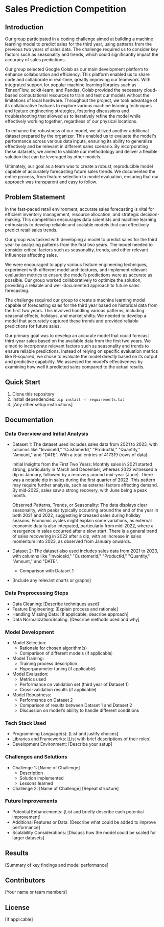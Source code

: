 # Sales Prediction Competition

## Introduction
Our group participated in a coding challenge aimed at building a machine learning model to predict sales for the third year, using patterns from the previous two years of sales data. The challenge required us to consider key factors such as seasonality and trends, which could significantly impact the accuracy of sales predictions.

Our group selected Google Colab as our main development platform to enhance collaboration and efficiency. This platform enabled us to share code and collaborate in real-time, greatly improving our teamwork. With integrated support for popular machine learning libraries such as TensorFlow, scikit-learn, and Pandas, Colab provided the necessary cloud-based computational resources to train and test our models without the limitations of local hardware. Throughout the project, we took advantage of its collaborative features to explore various machine learning techniques and feature engineering strategies, fostering discussions and troubleshooting that allowed us to iteratively refine the model while effectively working together, regardless of our physical locations.

To enhance the robustness of our model, we utilized another additional dataset prepared by the organizer. This enabled us to evaluate the model's performance across various data inputs, ensuring its ability to generalize effectively and be relevant in different sales scenario. By incorporating these datasets, we aimed to validate our methodology and deliver a flexible solution that can be leveraged by other models.

Ultimately, our goal as a team was to create a robust, reproducible model capable of accurately forecasting future sales trends. We documented the entire process, from feature selection to model evaluation, ensuring that our approach was transparent and easy to follow.

## Problem Statement
In the fast-paced retail environment, accurate sales forecasting is vital for efficient inventory management, resource allocation, and strategic decision-making. This competition encourages data scientists and machine learning enthusiasts to develop reliable and scalable models that can effectively predict retail sales trends.

Our group was tasked with developing a model to predict sales for the third year by analyzing patterns from the first two years. The model needed to consider critical factors such as seasonality, trends, and other relevant influences affecting sales.

We were encouraged to apply various feature engineering techniques, experiment with different model architectures, and implement relevant evaluation metrics to ensure the model’s predictions were as accurate as possible. Our group worked collaboratively to optimize the solution, providing a reliable and well-documented approach to future sales forecasting.

The challenge required our group to create a machine learning model capable of forecasting sales for the third year based on historical data from the first two years. This involved handling various patterns, including seasonal effects, holidays, and market shifts. We needed to develop a model that accurately captured these trends and provided reliable predictions for future sales.

Our primary goal was to develop an accurate model that could forecast third-year sales based on the available data from the first two years. We aimed to incorporate relevant factors such as seasonality and trends to ensure reliable predictions. Instead of relying on specific evaluation metrics like R-squared, we chose to evaluate the model directly based on its output and predictive capability. We assessed the model’s effectiveness by examining how well it predicted sales compared to the actual results.

## Quick Start
1. Clone this repository
2. Install dependencies: `pip install -r requirements.txt`
3. [Any other setup instructions]

## Documentation

### Data Overview and Initial Analysis
- Dataset 1:
  The dataset used includes sales data from 2021 to 2023, with columns like "InvoiceId," "CustomerId," "ProductId," "Quantity," "Amount," and "DATE". With a total entries of 417319 (rows of data)

  
  Initial Insights from the First Two Years:
  Monthly sales in 2021 started strong, particularly in March and December, whereas 2022 witnessed a dip in January, followed by a recovery around mid-year (June).
  There was a notable dip in sales during the first quarter of 2022. This pattern may require further analysis, such as external factors affecting demand.
  By mid-2022, sales saw a strong recovery, with June being a peak month.
  
  Observed Patterns, Trends, or Seasonality:
  The data displays clear seasonality, with peaks typically occurring around the end of the year in both 2021 and 2022, suggesting increased sales during holiday seasons.
  Economic cycles might explain some variations, as external economic data is also integrated, particularly from mid-2022, where a resurgence in sales occurred after a slow start.
  There is a general trend of sales recovering in 2022 after a dip, with an increase in sales momentum into 2023, as observed from January onwards.
  
- Dataset 2:
  The dataset also used includes sales data from 2021 to 2023, with columns like "InvoiceId," "CustomerId," "ProductId," "Quantity," "Amount," and "DATE". 

  - Comparison with Dataset 1
- [Include any relevant charts or graphs]

### Data Preprocessing Steps
- Data Cleaning: [Describe techniques used]
- Feature Engineering: [Explain process and rationale]
- Handling Missing Data: [If applicable, describe approach]
- Data Normalization/Scaling: [Describe methods used and why]

### Model Development
- Model Selection:
  - Rationale for chosen algorithm(s)
  - Comparison of different models (if applicable)
- Model Training:
  - Training process description
  - Hyperparameter tuning (if applicable)
- Model Evaluation:
  - Metrics used
  - Performance on validation set (third year of Dataset 1)
  - Cross-validation results (if applicable)
- Model Robustness:
  - Performance on Dataset 2
  - Comparison of results between Dataset 1 and Dataset 2
  - Discussion on model's ability to handle different conditions

### Tech Stack Used
- Programming Language(s): [List and justify choices]
- Libraries and Frameworks: [List with brief descriptions of their roles]
- Development Environment: [Describe your setup]

### Challenges and Solutions
- Challenge 1: [Name of Challenge]
  - Description
  - Solution implemented
  - Lessons learned
- Challenge 2: [Name of Challenge]
  [Repeat structure]

### Future Improvements
- Potential Enhancements: [List and briefly describe each potential improvement]
- Additional Features or Data: [Describe what could be added to improve performance]
- Scalability Considerations: [Discuss how the model could be scaled for larger datasets]

## Results
[Summary of key findings and model performance]

## Contributors
[Your name or team members]

## License
[If applicable]
